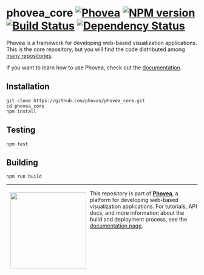 phovea_core [![Phovea][phovea-image]][phovea-url] [![NPM version][npm-image]][npm-url] [![Build Status][travis-image]][travis-url] [![Dependency Status][daviddm-image]][daviddm-url]
=====================

Phovea is a framework for developing web-based visualization applications. This is the core repository, but you will find the code distributed among [many repositories](http://phovea.caleydo.org/list_of_plugins).

If you want to learn how to use Phovea, check out the [documentation](http://phovea.caleydo.org).

Installation
------------

```
git clone https://github.com/phovea/phovea_core.git
cd phovea_core
npm install
```

Testing
-------

```
npm test
```

Building
--------

```
npm run build
```



***

<a href="https://caleydo.org"><img src="http://caleydo.org/assets/images/logos/caleydo.svg" align="left" width="200px" hspace="10" vspace="6"></a>
This repository is part of **[Phovea](http://phovea.caleydo.org/)**, a platform for developing web-based visualization applications. For tutorials, API docs, and more information about the build and deployment process, see the [documentation page](http://caleydo.org/documentation/).


[phovea-image]: https://img.shields.io/badge/Phovea-Client%20Plugin-F47D20.svg
[phovea-url]: https://phovea.caleydo.org
[npm-image]: https://badge.fury.io/js/phovea_core.svg
[npm-url]: https://npmjs.org/package/phovea_core
[travis-image]: https://travis-ci.org/phovea/phovea_core.svg?branch=master
[travis-url]: https://travis-ci.org/phovea/phovea_core
[daviddm-image]: https://david-dm.org/phovea/phovea_core.svg?theme=shields.io
[daviddm-url]: https://david-dm.org/phovea/phovea_core

